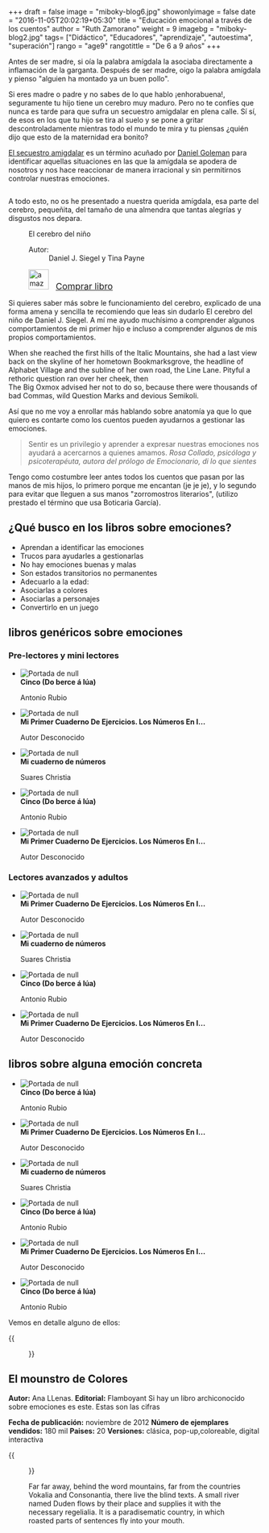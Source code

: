 +++
draft = false
image = "miboky-blog6.jpg"
showonlyimage = false
date = "2016-11-05T20:02:19+05:30"
title = "Educación emocional a través de los cuentos"
author = "Ruth Zamorano"
weight = 9
imagebg = "miboky-blog2.jpg"
tags= ["Didáctico", "Educadores", "aprendizaje", "autoestima", "superación"]
rango = "age9"
rangotittle = "De 6 a 9 años"
+++

Antes de ser madre, si oía la palabra amígdala la asociaba directamente a inflamación de la garganta. Después de ser madre, oigo la palabra amígdala y pienso  "alguien ha montado ya un  buen pollo".
<!--more-->

Si eres madre o padre y no sabes de lo que hablo ¡enhorabuena!, seguramente tu hijo tiene un cerebro muy maduro. Pero no te confíes que nunca es tarde para que sufra un secuestro amigdalar en plena calle. Sí sí, de esos en los que tu hijo se tira al suelo y se pone a gritar descontroladamente mientras todo el mundo te mira y tu piensas ¿quién dijo que esto de la maternidad era bonito? 

[El secuestro amigdalar](https://es.wikipedia.org/wiki/El_secuestro_de_la_am%C3%ADgdala) es un término acuñado por [Daniel Goleman](https://es.wikipedia.org/wiki/Daniel_Goleman)  para identificar aquellas situaciones en las que la amígdala se apodera de nosotros y nos hace reaccionar de manera irracional y sin permitirnos controlar nuestras emociones. 

<div class="thumb right"><img src="https://upload.wikimedia.org/wikipedia/commons/thumb/a/ad/EQbrain_optical_stim_en.jpg/300px-EQbrain_optical_stim_en.jpg" alt=""></div>

A todo esto, no os he presentado a nuestra querida amígdala, esa parte del cerebro, pequeñita, del tamaño de una almendra que tantas alegrías y disgustos nos depara.
<aside>
    <figure class="book mini">
    	<figcaption class="bookTitle">El cerebro del niño</figcaption><div class="book-cover"><img src="https://images-na.ssl-images-amazon.com/images/I/51JJsQwn4KL._SX326_BO1,204,203,200_.jpg" alt=""></div><div class="bookDataBox">
                <dl class="bookData">
                    <dt>Autor:</dt>
                    <dd>Daniel J. Siegel y Tina Payne</a>                                    
                    </dd>
                </dl><div class="filters"><div>
                        <img src="/assets/amazon-logo.jpeg" alt="amazon" style="height: 40px; padding-right: 10px">
                        <a href="https://www.amazon.es/cerebro-del-ni%C3%B1o-Fuera-colecci%C3%B3n/dp/8484287149/ref=sr_1_1?s=books&ie=UTF8&qid=1549561135&sr=1-1" target="_blank" style="font-size: 1.25em">Comprar libro</a>
                    </div>
                </div>
            </div>
    </figure>
</aside>

Si quieres saber más sobre le funcionamiento del cerebro, explicado de una forma amena y sencilla te recomiendo que leas sin dudarlo El cerebro del niño de Daniel J. Siegel. A mí me ayudo muchísimo a comprender algunos comportamientos de mi primer hijo e incluso a comprender algunos de mis propios comportamientos.

When she reached the first hills of the Italic Mountains, she had a last view back on the skyline of her hometown Bookmarksgrove, the headline of Alphabet Village and the subline of her own road, the Line Lane. Pityful a rethoric question ran over her cheek, then  
The Big Oxmox advised her not to do so, because there were thousands of bad Commas, wild Question Marks and devious Semikoli.

Así que no me voy a enrollar más hablando sobre anatomía ya que lo que quiero es contarte como los cuentos pueden ayudarnos a gestionar las emociones.

>Sentir es un privilegio y aprender a expresar nuestras emociones nos ayudará a acercarnos a quienes amamos.
<cite>Rosa Collado, psicóloga y psicoterapéuta, autora del prólogo de Emocionario, di lo que sientes</cite>

Tengo como costumbre leer antes todos los cuentos que pasan por las manos de mis hijos, lo primero porque me encantan (je je je), y lo segundo para evitar que lleguen a sus manos "zorromostros literarios", (utilizo prestado el término que usa Boticaria García).

## ¿Qué busco en los libros sobre emociones?

* Aprendan a identificar las emociones
* Trucos para ayudarles a gestionarlas
* No hay emociones buenas y malas
* Son estados transitorios no permanentes
* Adecuarlo a la edad:	
* Asociarlas a colores
* Asociarlas a personajes
* Convertirlo en un juego


<section class="itemsBookList">
	<h2>libros genéricos sobre emociones</h2>
	<h3>Pre-lectores y mini lectores</h3>
	<ul class="item-list" data-childs="5">
    	<li>
			<div class="item-book" onclick="divLink('/books/show/157?max=50&amp;maxsteps=2')">
			    <div class="image">
			    <img src="https://images-eu.ssl-images-amazon.com/images/I/51EsZUzeeML.jpg" alt="Portada de null">
				</div><!-- // image -->
			    <div class="title"><strong>Cinco (Do berce á lúa) </strong></div>
			    <p>Antonio Rubio</p>
			</div>
		</li>
		<li>
			<div class="item-book" onclick="divLink('/books/show/62?max=50&amp;maxsteps=2')">
			    <div class="image">
			    <img src="https://images-eu.ssl-images-amazon.com/images/I/51nKucvrqKL.jpg" alt="Portada de null">
				</div><!-- // image -->
			    <div class="title"><strong>Mi Primer Cuaderno De Ejercicios. Los Números En I... </strong></div>
			    <p>Autor Desconocido</p>
			</div>
		</li>
		<li>
			<div class="item-book" onclick="divLink('/books/show/61?max=50&amp;maxsteps=2')">
				    <div class="image">
				    <img src="https://images-eu.ssl-images-amazon.com/images/I/21qfiB5iiUL.jpg" alt="Portada de null">
					</div><!-- // image -->
				    <div class="title"><strong>Mi cuaderno de números </strong></div>
				    <p>Suares Christia</p>
	        </div>
    	</li>
    	<li>
			<div class="item-book" onclick="divLink('/books/show/157?max=50&amp;maxsteps=2')">
			    <div class="image">
			    <img src="https://images-eu.ssl-images-amazon.com/images/I/51EsZUzeeML.jpg" alt="Portada de null">
				</div><!-- // image -->
			    <div class="title"><strong>Cinco (Do berce á lúa) </strong></div>
			    <p>Antonio Rubio</p>
			</div>
		</li>
		<li>
			<div class="item-book" onclick="divLink('/books/show/62?max=50&amp;maxsteps=2')">
			    <div class="image">
			    <img src="https://images-eu.ssl-images-amazon.com/images/I/51nKucvrqKL.jpg" alt="Portada de null">
				</div><!-- // image -->
			    <div class="title"><strong>Mi Primer Cuaderno De Ejercicios. Los Números En I... </strong></div>
			    <p>Autor Desconocido</p>
			</div>
		</li>
	</ul>
	<h3>Lectores avanzados y adultos</h3>
	<ul class="item-list" data-childs="4">
		<li>
			<div class="item-book" onclick="divLink('/books/show/62?max=50&amp;maxsteps=2')">
			    <div class="image">
			    <img src="https://images-eu.ssl-images-amazon.com/images/I/51nKucvrqKL.jpg" alt="Portada de null">
				</div><!-- // image -->
			    <div class="title"><strong>Mi Primer Cuaderno De Ejercicios. Los Números En I... </strong></div>
			    <p>Autor Desconocido</p>
			</div>
		</li>
		<li>
			<div class="item-book" onclick="divLink('/books/show/61?max=50&amp;maxsteps=2')">
				    <div class="image">
				    <img src="https://images-eu.ssl-images-amazon.com/images/I/21qfiB5iiUL.jpg" alt="Portada de null">
					</div><!-- // image -->
				    <div class="title"><strong>Mi cuaderno de números </strong></div>
				    <p>Suares Christia</p>
	        </div>
    	</li>
    	<li>
			<div class="item-book" onclick="divLink('/books/show/157?max=50&amp;maxsteps=2')">
			    <div class="image">
			    <img src="https://images-eu.ssl-images-amazon.com/images/I/51EsZUzeeML.jpg" alt="Portada de null">
				</div><!-- // image -->
			    <div class="title"><strong>Cinco (Do berce á lúa) </strong></div>
			    <p>Antonio Rubio</p>
			</div>
		</li>
		<li>
			<div class="item-book" onclick="divLink('/books/show/62?max=50&amp;maxsteps=2')">
			    <div class="image">
			    <img src="https://images-eu.ssl-images-amazon.com/images/I/51nKucvrqKL.jpg" alt="Portada de null">
				</div><!-- // image -->
			    <div class="title"><strong>Mi Primer Cuaderno De Ejercicios. Los Números En I... </strong></div>
			    <p>Autor Desconocido</p>
			</div>
		</li>
	</ul>
</section>

<section class="itemsBookList">
	<h2>libros sobre alguna emoción concreta</h2>
	<ul class="item-list" data-childs="6">
    	<li>
			<div class="item-book" onclick="divLink('/books/show/157?max=50&amp;maxsteps=2')">
			    <div class="image">
			    <img src="https://images-eu.ssl-images-amazon.com/images/I/51EsZUzeeML.jpg" alt="Portada de null">
				</div><!-- // image -->
			    <div class="title"><strong>Cinco (Do berce á lúa) </strong></div>
			    <p>Antonio Rubio</p>
			</div>
		</li>
		<li>
			<div class="item-book" onclick="divLink('/books/show/62?max=50&amp;maxsteps=2')">
			    <div class="image">
			    <img src="https://images-eu.ssl-images-amazon.com/images/I/51nKucvrqKL.jpg" alt="Portada de null">
				</div><!-- // image -->
			    <div class="title"><strong>Mi Primer Cuaderno De Ejercicios. Los Números En I... </strong></div>
			    <p>Autor Desconocido</p>
			</div>
		</li>
		<li>
			<div class="item-book" onclick="divLink('/books/show/61?max=50&amp;maxsteps=2')">
				    <div class="image">
				    <img src="https://images-eu.ssl-images-amazon.com/images/I/21qfiB5iiUL.jpg" alt="Portada de null">
					</div><!-- // image -->
				    <div class="title"><strong>Mi cuaderno de números </strong></div>
				    <p>Suares Christia</p>
	        </div>
    	</li>
    	<li>
			<div class="item-book" onclick="divLink('/books/show/157?max=50&amp;maxsteps=2')">
			    <div class="image">
			    <img src="https://images-eu.ssl-images-amazon.com/images/I/51EsZUzeeML.jpg" alt="Portada de null">
				</div><!-- // image -->
			    <div class="title"><strong>Cinco (Do berce á lúa) </strong></div>
			    <p>Antonio Rubio</p>
			</div>
		</li>
		<li>
			<div class="item-book" onclick="divLink('/books/show/62?max=50&amp;maxsteps=2')">
			    <div class="image">
			    <img src="https://images-eu.ssl-images-amazon.com/images/I/51nKucvrqKL.jpg" alt="Portada de null">
				</div><!-- // image -->
			    <div class="title"><strong>Mi Primer Cuaderno De Ejercicios. Los Números En I... </strong></div>
			    <p>Autor Desconocido</p>
			</div>
		</li>
    	<li>
			<div class="item-book" onclick="divLink('/books/show/157?max=50&amp;maxsteps=2')">
			    <div class="image">
			    <img src="https://images-eu.ssl-images-amazon.com/images/I/51EsZUzeeML.jpg" alt="Portada de null">
				</div><!-- // image -->
			    <div class="title"><strong>Cinco (Do berce á lúa) </strong></div>
			    <p>Antonio Rubio</p>
			</div>
		</li>
	</ul>
</section>

Vemos en detalle alguno de ellos:
<div class="circle thumb">
{{<figure src="/img/post/miboky-blog2.jpg">}}
</div>

## El mounstro de Colores
**Autor:** Ana LLenas. **Editorial:** Flamboyant
Si hay un libro archiconocido sobre emociones es este. Estas son las cifras

**Fecha de publicación:**  noviembre de 2012
**Número de ejemplares vendidos:** 180 mil 
**Paises:** 20
**Versiones:** clásica, pop-up,coloreable, digital interactiva

{{<figure src="/img/post/miboky-blog2.jpg">}}

Far far away, behind the word mountains, far from the countries Vokalia and Consonantia, there live the blind texts. A small river named Duden flows by their place and supplies it with the necessary regelialia. It is a paradisematic country, in which roasted parts of sentences fly into your mouth.